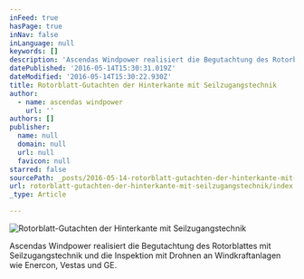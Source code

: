 ```yaml
---
inFeed: true
hasPage: true
inNav: false
inLanguage: null
keywords: []
description: 'Ascendas Windpower realisiert die Begutachtung des Rotorblattes mit Seilzugangstechnik und die Inspektion mit Drohnen an Windkraftanlagen wie Enercon, Vestas und GE. '
datePublished: '2016-05-14T15:30:31.019Z'
dateModified: '2016-05-14T15:30:22.930Z'
title: Rotorblatt-Gutachten der Hinterkante mit Seilzugangstechnik
author:
  - name: ascendas windpower
    url: ''
authors: []
publisher:
  name: null
  domain: null
  url: null
  favicon: null
starred: false
sourcePath: _posts/2016-05-14-rotorblatt-gutachten-der-hinterkante-mit-seilzugangstechnik.md
url: rotorblatt-gutachten-der-hinterkante-mit-seilzugangstechnik/index.html
_type: Article

---
```

![Rotorblatt-Gutachten der Hinterkante mit Seilzugangstechnik](https://the-grid-user-content.s3-us-west-2.amazonaws.com/639ee384-50e9-4aa9-a07b-1ebf9b3c03f2.jpg)

Ascendas Windpower realisiert die Begutachtung des Rotorblattes mit Seilzugangstechnik und die Inspektion mit Drohnen an Windkraftanlagen wie Enercon, Vestas und GE.